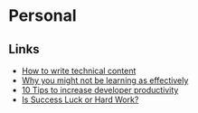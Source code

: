 # Personal

## Links
* [How to write technical content](https://dev.to/this-is-learning/how-to-write-technical-content-56h5)
* [Why you might not be learning as effectively](https://dev.to/lyqht/why-you-might-not-be-learning-as-effectively-18o9)
* [10 Tips to increase developer productivity](https://beyond-average.hashnode.dev/10-tips-on-how-developers-increase-their-productivity)
* [Is Success Luck or Hard Work?](https://youtu.be/3LopI4YeC4I)
